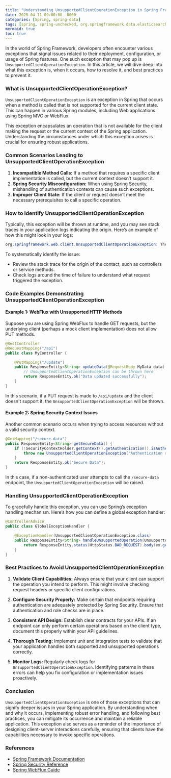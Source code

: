 ```yaml
---
title: "Understanding UnsupportedClientOperationException in Spring Framework"
date: 2025-04-11 09:00:00 -0000
categories: [Spring, spring-data]
tags: [spring, spring-unchecked, org.springframework.data.elasticsearch.client]
mermaid: true
toc: true
---
```



In the world of Spring Framework, developers often encounter various exceptions that signal issues related to their deployment, configuration, or usage of Spring features. One such exception that may pop up is `UnsupportedClientOperationException`. In this article, we will dive deep into what this exception is, when it occurs, how to resolve it, and best practices to prevent it.

### What is UnsupportedClientOperationException?

`UnsupportedClientOperationException` is an exception in Spring that occurs when a method is called that is not supported for the current client state. This can happen in various Spring modules, including Web applications using Spring MVC or WebFlux.

This exception encapsulates an operation that is not available for the client making the request or the current context of the Spring application. Understanding the circumstances under which this exception arises is crucial for ensuring robust applications.

### Common Scenarios Leading to UnsupportedClientOperationException

1. **Incompatible Method Calls:** If a method that requires a specific client implementation is called, but the current context doesn’t support it.
2. **Spring Security Misconfiguration:** When using Spring Security, mishandling of authentication contexts can cause such exceptions.
3. **Improper Client State:** If the client or request doesn’t meet the necessary prerequisites to call a specific operation.

### How to Identify UnsupportedClientOperationException

Typically, this exception will be thrown at runtime, and you may see stack traces in your application logs indicating the origin. Here’s an example of how this might look in your logs:

```java
org.springframework.web.client.UnsupportedClientOperationException: The client operation is unsupported for the current request
```

To systematically identify the issue:
- Review the stack trace for the origin of the contact, such as controllers or service methods.
- Check logs around the time of failure to understand what request triggered the exception.

### Code Examples Demonstrating UnsupportedClientOperationException

#### Example 1: WebFlux with Unsupported HTTP Methods

Suppose you are using Spring WebFlux to handle GET requests, but the underlying client (perhaps a mock client implementation) does not allow PUT methods.

```java
@RestController
@RequestMapping("/api")
public class MyController {

    @PutMapping("/update")
    public ResponseEntity<String> updateData(@RequestBody MyData data) {
        // UnsupportedClientOperationException can be thrown here
        return ResponseEntity.ok("Data updated successfully");
    }
}
```

In this scenario, if a PUT request is made to `/api/update` and the client doesn't support it, the `UnsupportedClientOperationException` will be thrown.

#### Example 2: Spring Security Context Issues

Another common scenario occurs when trying to access resources without a valid security context.

```java
@GetMapping("/secure-data")
public ResponseEntity<String> getSecureData() {
    if (!SecurityContextHolder.getContext().getAuthentication().isAuthenticated()) {
        throw new UnsupportedClientOperationException("Authentication required to access this resource");
    }
    return ResponseEntity.ok("Secure Data");
}
```

In this case, if a non-authenticated user attempts to call the `/secure-data` endpoint, the `UnsupportedClientOperationException` will be raised.

### Handling UnsupportedClientOperationException

To gracefully handle this exception, you can use Spring’s exception handling mechanism. Here’s how you can define a global exception handler:

```java
@ControllerAdvice
public class GlobalExceptionHandler {

    @ExceptionHandler(UnsupportedClientOperationException.class)
    public ResponseEntity<String> handleUnsupportedOperation(UnsupportedClientOperationException ex) {
        return ResponseEntity.status(HttpStatus.BAD_REQUEST).body(ex.getMessage());
    }
}
```

### Best Practices to Avoid UnsupportedClientOperationException

1. **Validate Client Capabilities:** Always ensure that your client can support the operation you intend to perform. This might involve checking request headers or specific client configurations.

2. **Configure Security Properly:** Make certain that endpoints requiring authentication are adequately protected by Spring Security. Ensure that authentication and role checks are in place.

3. **Consistent API Design:** Establish clear contracts for your APIs. If an endpoint can only perform certain operations based on the client type, document this properly within your API guidelines.

4. **Thorough Testing:** Implement unit and integration tests to validate that your application handles both supported and unsupported operations correctly.

5. **Monitor Logs:** Regularly check logs for `UnsupportedClientOperationException`. Identifying patterns in these errors can help you fix configuration or implementation issues proactively.

### Conclusion

`UnsupportedClientOperationException` is one of those exceptions that can signify deeper issues in your Spring application. By understanding when and why it occurs, implementing robust error handling, and following best practices, you can mitigate its occurrence and maintain a reliable application. This exception also serves as a reminder of the importance of designing client-server interactions carefully, ensuring that clients have the capabilities necessary to invoke specific operations.

### References

- [Spring Framework Documentation](https://docs.spring.io/spring-framework/docs/current/reference/html/web.html)
- [Spring Security Reference](https://docs.spring.io/spring-security/site/docs/current/reference/html5/)
- [Spring WebFlux Guide](https://docs.spring.io/spring-framework/docs/current/reference/html/web-reactive.html)